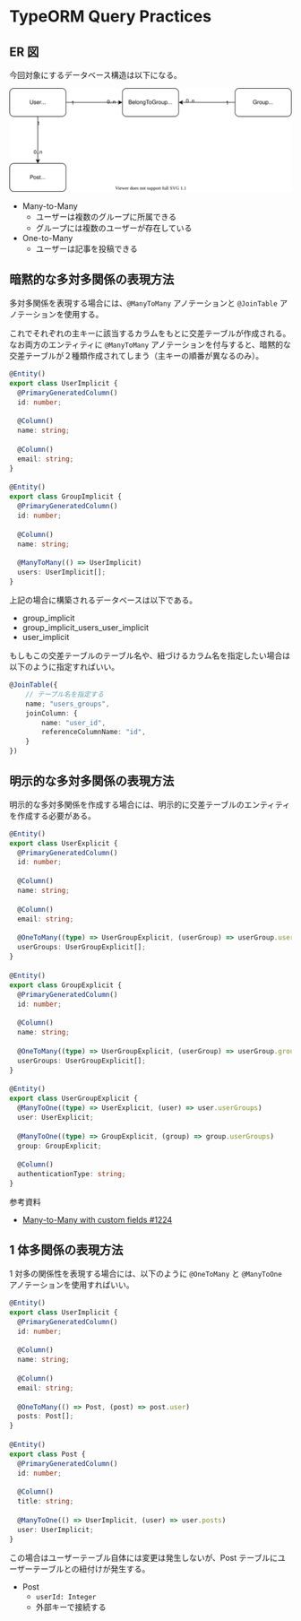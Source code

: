 # TypeORM Query Practices

## ER 図

今回対象にするデータベース構造は以下になる。

![](sample.drawio.svg)

- Many-to-Many
  - ユーザーは複数のグループに所属できる
  - グループには複数のユーザーが存在している
- One-to-Many
  - ユーザーは記事を投稿できる

## 暗黙的な多対多関係の表現方法

多対多関係を表現する場合には、`@ManyToMany` アノテーションと `@JoinTable` アノテーションを使用する。

これでそれぞれの主キーに該当するカラムをもとに交差テーブルが作成される。なお両方のエンティティに `@ManyToMany` アノテーションを付与すると、暗黙的な交差テーブルが２種類作成されてしまう（主キーの順番が異なるのみ）。

```ts
@Entity()
export class UserImplicit {
  @PrimaryGeneratedColumn()
  id: number;

  @Column()
  name: string;

  @Column()
  email: string;
}

@Entity()
export class GroupImplicit {
  @PrimaryGeneratedColumn()
  id: number;

  @Column()
  name: string;

  @ManyToMany(() => UserImplicit)
  users: UserImplicit[];
}
```

上記の場合に構築されるデータベースは以下である。

- group_implicit
- group_implicit_users_user_implicit
- user_implicit

もしもこの交差テーブルのテーブル名や、紐づけるカラム名を指定したい場合は以下のように指定すればいい。

```ts
@JoinTable({
    // テーブル名を指定する
    name; "users_groups",
    joinColumn: {
        name: "user_id",
        referenceColumnName: "id",
    }
})
```

## 明示的な多対多関係の表現方法

明示的な多対多関係を作成する場合には、明示的に交差テーブルのエンティティを作成する必要がある。

```ts
@Entity()
export class UserExplicit {
  @PrimaryGeneratedColumn()
  id: number;

  @Column()
  name: string;

  @Column()
  email: string;

  @OneToMany((type) => UserGroupExplicit, (userGroup) => userGroup.user)
  userGroups: UserGroupExplicit[];
}

@Entity()
export class GroupExplicit {
  @PrimaryGeneratedColumn()
  id: number;

  @Column()
  name: string;

  @OneToMany((type) => UserGroupExplicit, (userGroup) => userGroup.group)
  userGroups: UserGroupExplicit[];
}

@Entity()
export class UserGroupExplicit {
  @ManyToOne((type) => UserExplicit, (user) => user.userGroups)
  user: UserExplicit;

  @ManyToOne((type) => GroupExplicit, (group) => group.userGroups)
  group: GroupExplicit;

  @Column()
  authenticationType: string;
}
```

参考資料

- [Many-to-Many with custom fields #1224](https://github.com/typeorm/typeorm/issues/1224#issuecomment-348426495)

## 1 体多関係の表現方法

1 対多の関係性を表現する場合には、以下のように `@OneToMany` と `@ManyToOne` アノテーションを使用すればいい。

```ts
@Entity()
export class UserImplicit {
  @PrimaryGeneratedColumn()
  id: number;

  @Column()
  name: string;

  @Column()
  email: string;

  @OneToMany(() => Post, (post) => post.user)
  posts: Post[];
}

@Entity()
export class Post {
  @PrimaryGeneratedColumn()
  id: number;

  @Column()
  title: string;

  @ManyToOne(() => UserImplicit, (user) => user.posts)
  user: UserImplicit;
}
```

この場合はユーザーテーブル自体には変更は発生しないが、Post テーブルにユーザーテーブルとの紐付けが発生する。

- Post
  - `userId: Integer`
  - 外部キーで接続する
